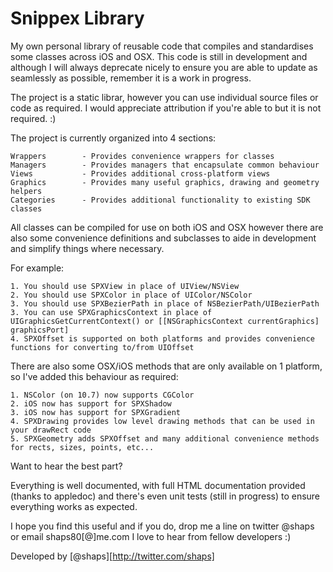 Snippex Library
============

My own personal library of reusable code that compiles and standardises some classes across iOS and OSX. This code is still in development and although I will always deprecate nicely to ensure you are able to update as seamlessly as possible, remember it is a work in progress.

The project is a static librar, however you can use individual source files or code as required. I would appreciate attribution if you're able to but it is not required. :)

The project is currently organized into 4 sections:

	Wrappers		- Provides convenience wrappers for classes
    Managers		- Provides managers that encapsulate common behaviour
    Views	 		- Provides additional cross-platform views
    Graphics		- Provides many useful graphics, drawing and geometry helpers
    Categories		- Provides additional functionality to existing SDK classes
    
All classes can be compiled for use on both iOS and OSX however there are also some convenience definitions and subclasses to aide in development and simplify things where necessary.

For example:

    1. You should use SPXView in place of UIView/NSView
    2. You should use SPXColor in place of UIColor/NSColor
    3. You should use SPXBezierPath in place of NSBezierPath/UIBezierPath
    3. You can use SPXGraphicsContext in place of UIGraphicsGetCurrentContext() or [[NSGraphicsContext currentGraphics] graphicsPort]
    4. SPXOffset is supported on both platforms and provides convenience functions for converting to/from UIOffset
    
There are also some OSX/iOS methods that are only available on 1 platform, so I've added this behaviour as required:

	1. NSColor (on 10.7) now supports CGColor
	2. iOS now has support for SPXShadow
	3. iOS now has support for SPXGradient
	4. SPXDrawing provides low level drawing methods that can be used in your drawRect code
	5. SPXGeometry adds SPXOffset and many additional convenience methods for rects, sizes, points, etc...
    
Want to hear the best part?

Everything is well documented, with full HTML documentation provided (thanks to appledoc) and there's even unit tests (still in progress) to ensure everything works as expected.

I hope you find this useful and if you do, drop me a line on twitter @shaps or email shaps80[@]me.com
I love to hear from fellow developers :)

Developed by [@shaps][http://twitter.com/shaps]